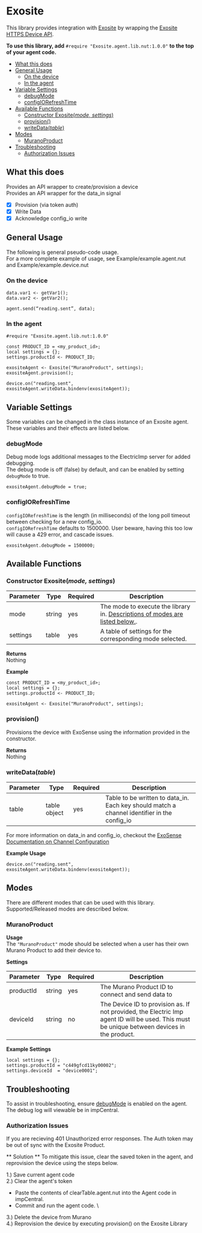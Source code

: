 # Exosite
This library provides integration with [Exosite](https://exosite.com/iot-solutions/condition-monitoring/) by wrapping the [Exosite HTTPS Device API](http://docs.exosite.com/reference/products/device-api/http/).

**To use this library, add** `#require "Exosite.agent.lib.nut:1.0.0"` **to the top of your agent code.**

  * [What this does](#what-this-does)
  * [General Usage](#general-usage)
     * [On the device](#on-the-device)
     * [In the agent](#in-the-agent)
  * [Variable Settings](#variable-settings)
     * [debugMode](#debugmode)
     * [configIORefreshTime](#configiorefreshtime)
  * [Available Functions](#available-functions)
     * [Constructor Exosite(<em>mode, settings</em>)](#constructor-exositemode-settings)
     * [provision()](#provision)
     * [writeData(<em>table</em>)](#writedatatable)
  * [Modes](#modes)
     * [MuranoProduct](#muranoproduct)
  * [Troubleshooting](#troubleshooting)
     * [Authorization Issues](#authorization-issues)

## What this does
Provides an API wrapper to create/provision a device\
Provides an API wrapper for the data_in signal
- [x] Provision (via token auth)
- [x] Write Data
- [x] Acknowledge config_io write

## General Usage
The following is general pseudo-code usage. \
For a more complete example of usage, see Example/example.agent.nut and Example/example.device.nut

### On the device
```
data.var1 <- getVar1();
data.var2 <- getVar2();

agent.send(“reading.sent”, data);
```

### In the agent
```
#require "Exosite.agent.lib.nut:1.0.0"

const PRODUCT_ID = <my_product_id>;
local settings = {};
settings.productId <- PRODUCT_ID;

exositeAgent <- Exosite("MuranoProduct", settings);
exositeAgent.provision();

device.on("reading.sent", exositeAgent.writeData.bindenv(exositeAgent));
```

## Variable Settings
Some variables can be changed in the class instance of an Exosite agent. These variables and their effects are listed below.

### debugMode
Debug mode logs additional messages to the ElectricImp server for added debugging. \
The debug mode is off (false) by default, and can be enabled by setting `debugMode` to true.
```
exositeAgent.debugMode = true;
```

### configIORefreshTime
`configIORefreshTime` is the length (in milliseconds) of the long poll timeout between checking for a new config\_io. \
`configIORefreshTime` defaults to 1500000. User beware, having this too low will cause a 429 error, and cascade issues.

```
exositeAgent.debugMode = 1500000;
```

## Available Functions
### Constructor Exosite(*mode, settings*) ###
| Parameter | Type | Required | Description |
| -- | -- | -- | -- |
| mode | string | yes | The mode to execute the library in. [Descriptions of modes are listed below.](#modes).
| settings | table | yes | A table of settings for the corresponding mode selected.

**Returns** \
Nothing

**Example**
```
const PRODUCT_ID = <my_product_id>;
local settings = {};
settings.productId <- PRODUCT_ID;

exositeAgent <- Exosite("MuranoProduct", settings);
```

### provision() ###
Provisions the device with ExoSense using the information provided in the constructor.

**Returns** \
Nothing

### writeData(*table*) ###
| Parameter | Type | Required | Description |
| -- | -- | -- | -- |
| table | table object | yes | Table to be written to data\_in. Each key should match a channel identifier in the config\_io |

For more information on data_in and config_io, checkout the [ExoSense Documentation on Channel Configuration](https://exosense.readme.io/docs/channel-configuration)

**Example Usage**
```
device.on("reading.sent", exositeAgent.writeData.bindenv(exositeAgent));
```

## Modes ##
There are different modes that can be used with this library. Supported/Released modes are described below.
### MuranoProduct ###
**Usage** \
The `"MuranoProduct"` mode should be selected when a user has their own Murano Product to add their device to.

**Settings**

| Parameter | Type | Required | Description |
| -- | -- | -- | -- |
| productId | string | yes | The Murano Product ID to connect and send data to | 
| deviceId  | string | no  | The Device ID to provision as. If not provided, the Electric Imp agent ID will be used. This must be unique between devices in the product. |

**Example Settings**

```
local settings = {};
settings.productId = "c449gfcd11ky00002";
settings.deviceId  = "device0001";
```

## Troubleshooting ##
To assist in troubleshooting, ensure [debugMode](#debugmode) is enabled on the agent. The debug log will viewable be in impCentral.

### Authorization Issues ###
If you are recieving 401 Unauthorized error responses. The Auth token may be out of sync with the Exosite Product.

** Solution **
To mitigate this issue, clear the saved token in the agent, and reprovision the device using the steps below.

1.) Save current agent code \
2.) Clear the agent's token 
  * Paste the contents of clearTable.agent.nut into the Agent code in impCentral. 
  * Commit and run the agent code. \
  
3.) Delete the device from Murano \
4.) Reprovision the device by executing provision() on the Exosite Library



